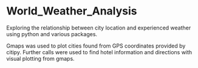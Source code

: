 # World_Weather_Analysis
Exploring the relationship between city location and experienced weather using python and various packages.

Gmaps was used to plot cities found from GPS coordinates provided by citipy. Further calls were used to find hotel information and directions with visual plotting from gmaps.
